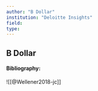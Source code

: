 ```yaml
---
author: "B Dollar"
institution: "Deloitte Insights"
field:
type:
---
```


## B Dollar
#### Bibliography:

![[@Wellener2018-jc]]